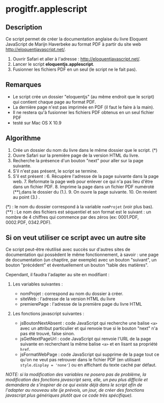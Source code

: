 # progitfr.applescript #

## Description ##

Ce script permet de créer la documentation anglaise du livre Eloquent JavaScript de Marijn Haverbeke au format PDF à partir du site web <http://eloquentjavascript.net/>.


1. Ouvrir Safari et aller à l'adresse : <http://eloquentjavascript.net/>.
2. Lancer le script **eloquentjs.applescript**. 
3. Fusionner les fichiers PDF en un seul (le script ne le fait pas).


## Remarques ##

- Le script crée un dossier "eloquentjs" (au même endroit que le script) qui contient chaque page au format PDF.
- La dernière page n'est pas imprimée en PDF (il faut le faire à la main).
- Il ne restera qu'à fusionner les fichiers PDF obtenus en un seul fichier PDF
- testé sur Mac OS X 10.9


## Algorithme ##

1. Crée un dossier du nom du livre dans le même dossier que le script. (\*)
2. Ouvre Safari sur la première page de la version HTML du livre.
3. Recherche la présence d'un bouton "next" pour aller sur la page suivante.
4. S'il n'est pas présent, le script se termine.
5. S'il est présent :
    6. Récupère l'adresse de la page suivante dans la page web.
    7. Reformate la page web pour enlever ce qui n'a pas lieu d'être dans un fichier PDF.
    8. Imprime la page dans un fichier PDF numéroté (\*\*),dans le dossier du (1.).
    9. On ouvre la page suivante.
    10. On revient au point (3.) .

(\*) : le nom du dossier correspond à la variable `nomProjet` (voir plus bas).
(\*\*) : Le nom des fichiers est séquentiel et son format est le suivant : un nombre de 4 chiffres qui commence par des zéros (ex: 0001.PDF, 0002.PDF, 0342.PDF).



## Si on veut utiliser ce script avec un autre site ##

Ce script peut-être réutilisé avec succès sur d'autres sites de documentation qui possèdent le même fonctionnement, à savoir : une page de documentation (un chaptire, par exemple) avec un bouton "suivant", un bouton "précédent" et éventuellement un bouton "table des matières".

Cependant, il faudra l'adapter au site en modifiant :

1. Les variables suivantes :

    + nomProjet : correspond au nom du dossier à créer.
    + siteWeb : l'adresse de la version HTML du livre
    + premierePage : l'adresse de la première page du livre HTML


2. Les fonctions javascript suivantes :

    + jsBoutonNextAbsent : code JavaScript qui recherche une balise `<a>` avec un attribut particulier et qui renvoie true si le bouton "next" n'a pas été trouvé, false sinon. 
    + jsGetNextPageUrl : code JavaScript qui renvoie l'URL de la page suivante en recherchant la même balise `<a>` et en lisant sa propriété `href`.
    + jsFormatWebPage : code JavaScript qui supprime de la page tout ce qu'on ne veut pas retrouver dans le fichier PDF (en utilisant `style.display = 'none'`) ou en affichant du texte caché par défaut.


*NOTE: si la modification des variables ne posera pas de problème, la modification des fonctions javascript sera, elle, un peu plus difficile et demandera de s'inspirer de ce qui existe déjà dans le script afin de l'adapter au nouveau site (je prévois, un jour, de créer des fonctions javascript plus génériques plutôt que ce code très spécifique).*
